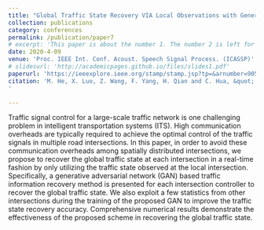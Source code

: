 ```yaml
---
title: "Global Traffic State Recovery VIA Local Observations with Generative Adversarial Networks"
collection: publications
category: conferences
permalink: /publication/paper7
# excerpt: 'This paper is about the number 1. The number 2 is left for future work.'
date: 2020-4-09
venue: 'Proc. IEEE Int. Conf. Acoust. Speech Signal Process. (ICASSP)'
# slidesurl: 'http://academicpages.github.io/files/slides1.pdf'
paperurl: 'https://ieeexplore.ieee.org/stamp/stamp.jsp?tp=&arnumber=9054656'
citation: 'M. He, X. Luo, Z. Wang, F. Yang, H. Qian and C. Hua, &quot; Global Traffic State Recovery VIA Local Observations with Generative Adversarial Networks &quot;. <i>Proc. IEEE Int. Conf. Acoust. Speech Signal Process. (ICASSP)</i>, Barcelona, Spain, 2020.},
'

---
```


Traffic signal control for a large-scale traffic network is one challenging problem in intelligent transportation systems (ITS). High communication overheads are typically required to achieve the optimal control of the traffic signals in multiple road intersections. In this paper, in order to avoid these communication overheads among spatially distributed intersections, we propose to recover the global traffic state at each intersection in a real-time fashion by only utilizing the traffic state observed at the local intersection. Specifically, a generative adversarial network (GAN) based traffic information recovery method is presented for each intersection controller to recover the global traffic state. We also exploit a few statistics from other intersections during the training of the proposed GAN to improve the traffic state recovery accuracy. Comprehensive numerical results demonstrate the effectiveness of the proposed scheme in recovering the global traffic state.